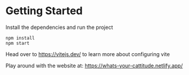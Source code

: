 # Getting Started
Install the dependencies and run the project
```
npm install
npm start
```

Head over to https://vitejs.dev/ to learn more about configuring vite

Play around with the website at: https://whats-your-cattitude.netlify.app/
